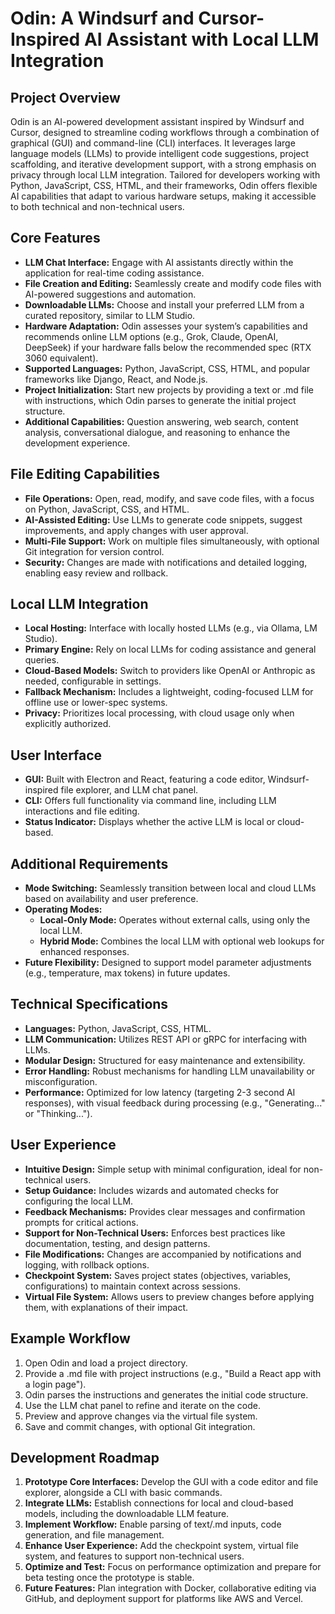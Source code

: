 # Odin: A Windsurf and Cursor-Inspired AI Assistant with Local LLM Integration

## Project Overview
Odin is an AI-powered development assistant inspired by Windsurf and Cursor, designed to streamline coding workflows through a combination of graphical (GUI) and command-line (CLI) interfaces. It leverages large language models (LLMs) to provide intelligent code suggestions, project scaffolding, and iterative development support, with a strong emphasis on privacy through local LLM integration. Tailored for developers working with Python, JavaScript, CSS, HTML, and their frameworks, Odin offers flexible AI capabilities that adapt to various hardware setups, making it accessible to both technical and non-technical users.

## Core Features
- **LLM Chat Interface:** Engage with AI assistants directly within the application for real-time coding assistance.
- **File Creation and Editing:** Seamlessly create and modify code files with AI-powered suggestions and automation.
- **Downloadable LLMs:** Choose and install your preferred LLM from a curated repository, similar to LLM Studio.
- **Hardware Adaptation:** Odin assesses your system’s capabilities and recommends online LLM options (e.g., Grok, Claude, OpenAI, DeepSeek) if your hardware falls below the recommended spec (RTX 3060 equivalent).
- **Supported Languages:** Python, JavaScript, CSS, HTML, and popular frameworks like Django, React, and Node.js.
- **Project Initialization:** Start new projects by providing a text or .md file with instructions, which Odin parses to generate the initial project structure.
- **Additional Capabilities:** Question answering, web search, content analysis, conversational dialogue, and reasoning to enhance the development experience.

## File Editing Capabilities
- **File Operations:** Open, read, modify, and save code files, with a focus on Python, JavaScript, CSS, and HTML.
- **AI-Assisted Editing:** Use LLMs to generate code snippets, suggest improvements, and apply changes with user approval.
- **Multi-File Support:** Work on multiple files simultaneously, with optional Git integration for version control.
- **Security:** Changes are made with notifications and detailed logging, enabling easy review and rollback.

## Local LLM Integration
- **Local Hosting:** Interface with locally hosted LLMs (e.g., via Ollama, LM Studio).
- **Primary Engine:** Rely on local LLMs for coding assistance and general queries.
- **Cloud-Based Models:** Switch to providers like OpenAI or Anthropic as needed, configurable in settings.
- **Fallback Mechanism:** Includes a lightweight, coding-focused LLM for offline use or lower-spec systems.
- **Privacy:** Prioritizes local processing, with cloud usage only when explicitly authorized.

## User Interface
- **GUI:** Built with Electron and React, featuring a code editor, Windsurf-inspired file explorer, and LLM chat panel.
- **CLI:** Offers full functionality via command line, including LLM interactions and file editing.
- **Status Indicator:** Displays whether the active LLM is local or cloud-based.

## Additional Requirements
- **Mode Switching:** Seamlessly transition between local and cloud LLMs based on availability and user preference.
- **Operating Modes:**
  - **Local-Only Mode:** Operates without external calls, using only the local LLM.
  - **Hybrid Mode:** Combines the local LLM with optional web lookups for enhanced responses.
- **Future Flexibility:** Designed to support model parameter adjustments (e.g., temperature, max tokens) in future updates.

## Technical Specifications
- **Languages:** Python, JavaScript, CSS, HTML.
- **LLM Communication:** Utilizes REST API or gRPC for interfacing with LLMs.
- **Modular Design:** Structured for easy maintenance and extensibility.
- **Error Handling:** Robust mechanisms for handling LLM unavailability or misconfiguration.
- **Performance:** Optimized for low latency (targeting 2-3 second AI responses), with visual feedback during processing (e.g., "Generating..." or "Thinking...").

## User Experience
- **Intuitive Design:** Simple setup with minimal configuration, ideal for non-technical users.
- **Setup Guidance:** Includes wizards and automated checks for configuring the local LLM.
- **Feedback Mechanisms:** Provides clear messages and confirmation prompts for critical actions.
- **Support for Non-Technical Users:** Enforces best practices like documentation, testing, and design patterns.
- **File Modifications:** Changes are accompanied by notifications and logging, with rollback options.
- **Checkpoint System:** Saves project states (objectives, variables, configurations) to maintain context across sessions.
- **Virtual File System:** Allows users to preview changes before applying them, with explanations of their impact.

## Example Workflow
1. Open Odin and load a project directory.
2. Provide a .md file with project instructions (e.g., "Build a React app with a login page").
3. Odin parses the instructions and generates the initial code structure.
4. Use the LLM chat panel to refine and iterate on the code.
5. Preview and approve changes via the virtual file system.
6. Save and commit changes, with optional Git integration.

## Development Roadmap
1. **Prototype Core Interfaces:** Develop the GUI with a code editor and file explorer, alongside a CLI with basic commands.
2. **Integrate LLMs:** Establish connections for local and cloud-based models, including the downloadable LLM feature.
3. **Implement Workflow:** Enable parsing of text/.md inputs, code generation, and file management.
4. **Enhance User Experience:** Add the checkpoint system, virtual file system, and features to support non-technical users.
5. **Optimize and Test:** Focus on performance optimization and prepare for beta testing once the prototype is stable.
6. **Future Features:** Plan integration with Docker, collaborative editing via GitHub, and deployment support for platforms like AWS and Vercel.
